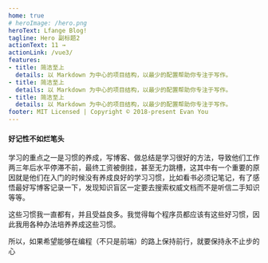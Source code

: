 ```yaml
---
home: true
# heroImage: /hero.png  
heroText: Lfange Blog!
tagline: Hero 副标题2
actionText: 11 →
actionLink: /vue3/
features:
- title: 简洁至上
  details: 以 Markdown 为中心的项目结构，以最少的配置帮助你专注于写作。
- title: 简洁至上
  details: 以 Markdown 为中心的项目结构，以最少的配置帮助你专注于写作。
- title: 简洁至上
  details: 以 Markdown 为中心的项目结构，以最少的配置帮助你专注于写作。
footer: MIT Licensed | Copyright © 2018-present Evan You
---
```


#### 好记性不如烂笔头
学习的重点之一是习惯的养成，写博客、做总结是学习很好的方法，导致他们工作两三年后水平停滞不前，最终工资被倒挂，甚至无力跳槽，这其中有一个重要的原因就是他们在入门的时候没有养成良好的学习习惯，比如看书必须记笔记，有了感悟最好写博客记录一下，发现知识盲区一定要去搜索权威文档而不是听信二手知识等等。

这些习惯我一直都有，并且受益良多。我觉得每个程序员都应该有这些好习惯，因此我用各种办法培养养成这些习惯。

所以，如果希望能够在编程（不只是前端）的路上保持前行，就要保持永不止步的心